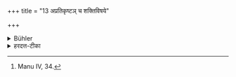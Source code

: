 +++
title = "13 अप्रतिकृष्टञ् च शक्तिविषये"

+++

<details><summary>Bühler</summary>

13. Nor despicable, if he is able (to afford it). [^3] 


[^3]:  Manu IV, 34.
</details>

<details><summary>हरदत्त-टीका</summary>

## सूत्रम्
अप्रतिकृष्टं च शक्तिविषये ॥ १३ ॥  
### टिप्पनी
**प्रतिकृष्टं** निकृष्टं जीर्णं मलवत् स्थूलं च । तद्विपरीतमप्रतिकृष्टम् । तादृशं च वासो वसीत शक्तौ सत्याम् ॥ १३ ॥
</details>

